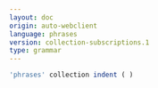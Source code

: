 ```yaml
---
layout: doc
origin: auto-webclient
language: phrases
version: collection-subscriptions.1
type: grammar
---
```



```js
'phrases' collection indent ( )
```
```
